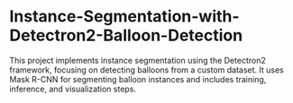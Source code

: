 # Instance-Segmentation-with-Detectron2-Balloon-Detection
This project implements instance segmentation using the Detectron2 framework, focusing on detecting balloons from a custom dataset. It uses Mask R-CNN for segmenting balloon instances and includes training, inference, and visualization steps.
